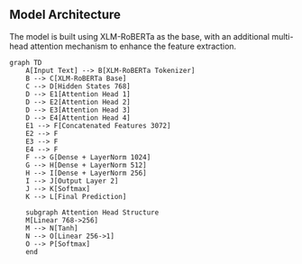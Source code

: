 ## Model Architecture

The model is built using XLM-RoBERTa as the base, with an additional multi-head attention mechanism to enhance the feature extraction.

```mermaid
graph TD
    A[Input Text] --> B[XLM-RoBERTa Tokenizer]
    B --> C[XLM-RoBERTa Base]
    C --> D[Hidden States 768]
    D --> E1[Attention Head 1]
    D --> E2[Attention Head 2]
    D --> E3[Attention Head 3]
    D --> E4[Attention Head 4]
    E1 --> F[Concatenated Features 3072]
    E2 --> F
    E3 --> F
    E4 --> F
    F --> G[Dense + LayerNorm 1024]
    G --> H[Dense + LayerNorm 512]
    H --> I[Dense + LayerNorm 256]
    I --> J[Output Layer 2]
    J --> K[Softmax]
    K --> L[Final Prediction]

    subgraph Attention Head Structure
    M[Linear 768->256]
    M --> N[Tanh]
    N --> O[Linear 256->1]
    O --> P[Softmax]
    end
```
